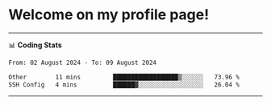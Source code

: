 # Welcome on my profile page!
<!-- print(("dralla"[::-1]+"s").capitalize()) -->

<!-- ---
👨🏻‍💻 **Busy With**
* Learning new Skills.
* Building small Projects.
* Being helpful. -->

---
📊 **Coding Stats**
<!--START_SECTION:waka-->

```txt
From: 02 August 2024 - To: 09 August 2024

Other        11 mins         ██████████████████▒░░░░░░   73.96 %
SSH Config   4 mins          ██████▓░░░░░░░░░░░░░░░░░░   26.04 %
```

<!--END_SECTION:waka-->
---
